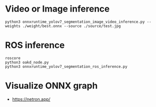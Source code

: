 # Video or Image inference
```
python3 onnxruntime_yolov7_segmentation_image_video_inference.py --weights ./weight/best.onnx --source ./source/test.jpg
```

# ROS inference
```
roscore
python3 oakd_node.py
python3 onnxruntime_yolov7_segmentation_ros_inference.py
```

# Visualize ONNX graph
- https://netron.app/

